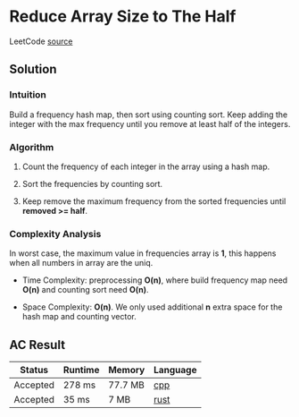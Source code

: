 # Reduce Array Size to The Half

LeetCode [source](https://leetcode.com/problems/reduce-array-size-to-the-half/)

## Solution

### Intuition

Build a frequency hash map, then sort using counting sort. Keep adding the integer with the max frequency until you remove at least half of the integers.

### Algorithm

1. Count the frequency of each integer in the array using a hash map.

2. Sort the frequencies by counting sort.

3. Keep remove the maximum frequency from the sorted frequencies until **removed >= half**.

### Complexity Analysis

In worst case, the maximum value in frequencies array is **1**, this happens when all numbers in array are the uniq.

- Time Complexity: preprocessing **O(n)**, where build frequency map need **O(n)** and counting sort need **O(n)**.

- Space Complexity: **O(n)**. We only used additional **n** extra space for the hash map and counting vector.

## AC Result

| Status   | Runtime | Memory  | Language                                                     |
| -------- | ------- | ------- | ------------------------------------------------------------ |
| Accepted | 278 ms  | 77.7 MB | [cpp](../src/cpp/ReduceArraySizeToTheHalf/Solution.cpp)      |
| Accepted | 35 ms   | 7 MB    | [rust](../src/rust/reduce-array-size-to-the-half/src/lib.rs) |
